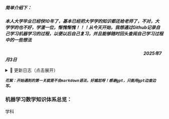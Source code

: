#####  ***简单介绍下：***       
##### ***本人大学毕业已经快10年了，基本已经把大学学的知识都还给老师了，不对，大学学的也不好，学渣一位，惭愧惭愧！！！从今天开始，我想通过Github记录自己学习机器学习的过程，以便以后自己复习，并且能够随时回头查阅自己学习过程中的一些想法***

&nbsp;&nbsp;&nbsp;&nbsp;&nbsp;&nbsp;&nbsp;&nbsp;&nbsp;&nbsp;&nbsp;&nbsp;&nbsp;&nbsp;&nbsp;&nbsp;&nbsp;&nbsp;&nbsp;&nbsp;&nbsp;&nbsp;&nbsp;&nbsp;&nbsp;&nbsp;&nbsp;&nbsp;&nbsp;&nbsp;&nbsp;&nbsp;&nbsp;&nbsp;&nbsp;&nbsp;&nbsp;&nbsp;&nbsp;&nbsp;&nbsp;&nbsp;&nbsp;&nbsp;&nbsp;&nbsp;&nbsp;&nbsp;&nbsp;&nbsp;&nbsp;&nbsp;&nbsp;&nbsp;&nbsp;&nbsp;&nbsp;&nbsp;&nbsp;&nbsp;&nbsp;&nbsp;&nbsp;&nbsp;&nbsp;&nbsp;&nbsp;&nbsp;&nbsp;&nbsp;&nbsp;&nbsp;&nbsp;&nbsp;&nbsp;&nbsp;&nbsp;&nbsp;&nbsp;&nbsp;&nbsp;&nbsp;&nbsp;&nbsp;&nbsp;&nbsp;&nbsp;&nbsp;&nbsp;&nbsp;&nbsp;&nbsp;&nbsp;&nbsp;&nbsp;&nbsp;&nbsp;&nbsp;&nbsp;&nbsp;&nbsp;&nbsp;&nbsp;&nbsp;&nbsp;&nbsp;&nbsp;&nbsp;&nbsp;&nbsp;&nbsp;&nbsp;***2025年7月3日***
<details>
<summary>📌 更新日志（点击展开）</summary>

### 📅 更新时间及🗓️ 更新记录

- **2025-07-03**  
  - 新增：第一天开写，先学习下markdown，简单列下整个大纲吧

</details>


***`花絮：开始遇到的第一关就是不会markdown语法，好尴尬呀！感谢gpt，只能用gpt边查边写。`***

### 机器学习数学知识体系总览：
学科
